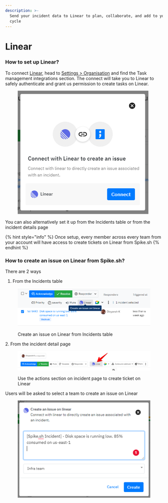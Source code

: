 ```yaml
---
description: >-
  Send your incident data to Linear to plan, collaborate, and add to your next
  cycle
---
```


# Linear

### How to set up Linear?

To connect [Linear](https://linear.app), head to [Settings > Organisation](https://app.spike.sh/settings/general/organisation) and find the Task management integrations section. The connect will take you to Linear to safely authenticate and grant us permission to create tasks on Linear.&#x20;

<figure><img src="../../.gitbook/assets/image (2) (1).png" alt=""><figcaption></figcaption></figure>

You can also alternatively set it up from the Incidents table or from the incident details page

{% hint style="info" %}
Once setup, every member across every team from your account will have access to create tickets on Linear from Spike.sh
{% endhint %}

### How to create an issue on Linear from Spike.sh?

There are 2 ways

1. From the Incidents table

<figure><img src="../../.gitbook/assets/image (6).png" alt=""><figcaption><p>Create an issue on Linear from Incidents table</p></figcaption></figure>

2\. From the incident detail page

<figure><img src="../../.gitbook/assets/linear-1.png" alt=""><figcaption><p>Use the actions section on incident page to create ticket on Linear</p></figcaption></figure>



Users will be asked to select a team to create an issue on Linear

<figure><img src="../../.gitbook/assets/image (11) (1).png" alt=""><figcaption></figcaption></figure>

